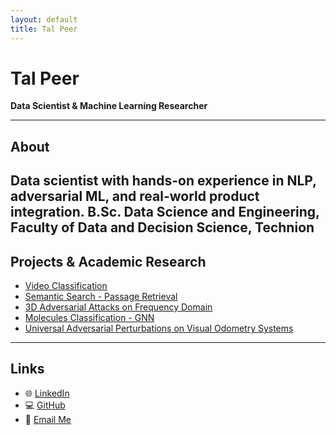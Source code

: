 ```yaml
---
layout: default
title: Tal Peer
---
```


<div class="intro">
  <h1>Tal Peer</h1>
  <p><strong>Data Scientist & Machine Learning Researcher</strong></p>
</div>

---

## About

Data scientist with hands-on experience in NLP, adversarial ML, and real-world product integration. 
B.Sc. Data Science and Engineering, Faculty of Data and Decision Science, Technion 
---
## Projects & Academic Research

- [Video Classification](https://github.com/TalPeer9/VideoClassification)
- [Semantic Search - Passage Retrieval](https://sleek-ha.streamlit.app/)
- [3D Adversarial Attacks on Frequency Domain](https://github.com/TalPeer9/3DAttackOnFrequency/blob/main/3D_attack_on_frequency.pdf)
- [Molecules Classification - GNN](https://github.com/TalPeer9/MolecularGNN/tree/main)
- [Universal Adversarial Perturbations on Visual Odometry Systems](https://github.com/TalPeer9/AdversarialPerturbations_VisualOdometrySystems)

---

## Links
- 🌐 [LinkedIn](https://www.linkedin.com/in/tal-p-782117228)
- 💻 [GitHub](https://github.com/TalPeer9)
- 📧 [Email Me](mailto:talbdu@gmail.com)
